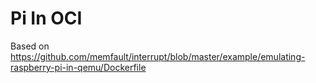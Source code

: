 Pi In OCI
===

Based on https://github.com/memfault/interrupt/blob/master/example/emulating-raspberry-pi-in-qemu/Dockerfile
